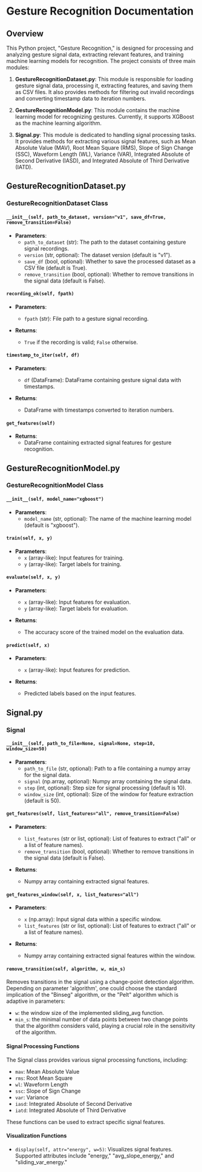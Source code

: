 # Gesture Recognition Documentation

## Overview

This Python project, "Gesture Recognition," is designed for processing and analyzing gesture signal data, extracting relevant features, and training machine learning models for recognition. The project consists of three main modules:

1. **GestureRecognitionDataset.py**: This module is responsible for loading gesture signal data, processing it, extracting features, and saving them as CSV files. It also provides methods for filtering out invalid recordings and converting timestamp data to iteration numbers.

2. **GestureRecognitionModel.py**: This module contains the machine learning model for recognizing gestures. Currently, it supports XGBoost as the machine learning algorithm.

3. **Signal.py**: This module is dedicated to handling signal processing tasks. It provides methods for extracting various signal features, such as Mean Absolute Value (MAV), Root Mean Square (RMS), Slope of Sign Change (SSC), Waveform Length (WL), Variance (VAR), Integrated Absolute of Second Derivative (IASD), and Integrated Absolute of Third Derivative (IATD).

## GestureRecognitionDataset.py

### GestureRecognitionDataset Class

#### `__init__(self, path_to_dataset, version="v1", save_df=True, remove_transition=False)`

- **Parameters**:
    - `path_to_dataset` (str): The path to the dataset containing gesture signal recordings.
    - `version` (str, optional): The dataset version (default is "v1").
    - `save_df` (bool, optional): Whether to save the processed dataset as a CSV file (default is True).
    - `remove_transition` (bool, optional): Whether to remove transitions in the signal data (default is False).

#### `recording_ok(self, fpath)`

- **Parameters**:
    - `fpath` (str): File path to a gesture signal recording.

- **Returns**: 
    - `True` if the recording is valid; `False` otherwise.

#### `timestamp_to_iter(self, df)`

- **Parameters**:
    - `df` (DataFrame): DataFrame containing gesture signal data with timestamps.

- **Returns**: 
    - DataFrame with timestamps converted to iteration numbers.

#### `get_features(self)`

- **Returns**:
    - DataFrame containing extracted signal features for gesture recognition.

## GestureRecognitionModel.py

### GestureRecognitionModel Class

#### `__init__(self, model_name="xgboost")`

- **Parameters**:
    - `model_name` (str, optional): The name of the machine learning model (default is "xgboost").

#### `train(self, x, y)`

- **Parameters**:
    - `x` (array-like): Input features for training.
    - `y` (array-like): Target labels for training.

#### `evaluate(self, x, y)`

- **Parameters**:
    - `x` (array-like): Input features for evaluation.
    - `y` (array-like): Target labels for evaluation.

- **Returns**:
    - The accuracy score of the trained model on the evaluation data.

#### `predict(self, x)`

- **Parameters**:
    - `x` (array-like): Input features for prediction.

- **Returns**:
    - Predicted labels based on the input features.

## Signal.py

### Signal

#### `__init__(self, path_to_file=None, signal=None, step=10, window_size=50)`

- **Parameters**:
    - `path_to_file` (str, optional): Path to a file containing a numpy array for the signal data.
    - `signal` (np.array, optional): Numpy array containing the signal data.
    - `step` (int, optional): Step size for signal processing (default is 10).
    - `window_size` (int, optional): Size of the window for feature extraction (default is 50).

#### `get_features(self, list_features="all", remove_transition=False)`

- **Parameters**:
    - `list_features` (str or list, optional): List of features to extract ("all" or a list of feature names).
    - `remove_transition` (bool, optional): Whether to remove transitions in the signal data (default is False).

- **Returns**:
    - Numpy array containing extracted signal features.

#### `get_features_window(self, x, list_features="all")`

- **Parameters**:
    - `x` (np.array): Input signal data within a specific window.
    - `list_features` (str or list, optional): List of features to extract ("all" or a list of feature names).

- **Returns**:
    - Numpy array containing extracted signal features within the window.

#### `remove_transition(self, algorithm, w, min_s)`

Removes transitions in the signal using a change-point detection algorithm. Depending on parameter 'algorithm', one could choose the standard implication of the "Binseg" algorithm, or the "Pelt" algorithm which is adaptive in parameters:

- `w`: the window size of the implemented sliding_avg function.
- `min_s`: the minimal number of data points between two change points that the algorithm considers valid, playing a crucial role in the sensitivity of the algorithm.

#### Signal Processing Functions

The Signal class provides various signal processing functions, including:

- `mav`: Mean Absolute Value
- `rms`: Root Mean Square
- `wl`: Waveform Length
- `ssc`: Slope of Sign Change
- `var`: Variance
- `iasd`: Integrated Absolute of Second Derivative
- `iatd`: Integrated Absolute of Third Derivative

These functions can be used to extract specific signal features.

#### Visualization Functions

- `display(self, attr="energy", w=5)`: Visualizes signal features. Supported attributes include "energy," "avg_slope_energy," and "sliding_var_energy."

